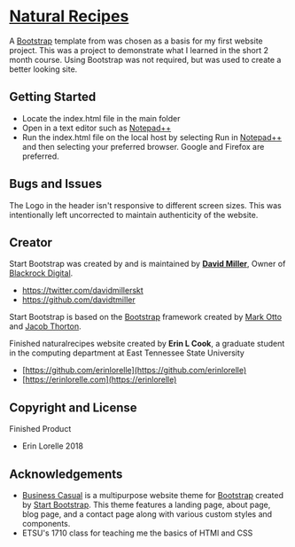 # [Natural Recipes](http://github/erinlorelle/naturalrecipes) 

A [Bootstrap](http://getbootstrap.com/) template from  was chosen as a basis for my first website project.  This was a project to demonstrate what I learned in the short 2 month course.  Using Bootstrap was not required, but was used to create a better looking site.

## Getting Started

* Locate the index.html file in the main folder
* Open in a text editor such as [Notepad++](https://notepad-plus-plus.org/)
* Run the index.html file on the local host by selecting Run in [Notepad++](https://notepad-plus-plus.org/) and then selecting your preferred browser.  Google and Firefox are preferred.

## Bugs and Issues

The Logo in the header isn't responsive to different screen sizes.  This was intentionally left uncorrected to maintain authenticity of the website.  

## Creator

Start Bootstrap was created by and is maintained by **[David Miller](http://davidmiller.io/)**, Owner of [Blackrock Digital](http://blackrockdigital.io/).

* https://twitter.com/davidmillerskt
* https://github.com/davidtmiller

Start Bootstrap is based on the [Bootstrap](http://getbootstrap.com/) framework created by [Mark Otto](https://twitter.com/mdo) and [Jacob Thorton](https://twitter.com/fat).

Finished naturalrecipes website created by **Erin L Cook**, a graduate student in the computing department at East Tennessee State University
* [https://github.com/erinlorelle](https://github.com/erinlorelle)
* [https://erinlorelle.com](https://erinlorelle)

## Copyright and License

Finished Product
* Erin Lorelle 2018

## Acknowledgements
* [Business Casual](http://startbootstrap.com/template-overviews/business-casual/) is a multipurpose website theme for [Bootstrap](http://getbootstrap.com/) created by [Start Bootstrap](http://startbootstrap.com/). This theme features a landing page, about page, blog page, and a contact page along with various custom styles and components.
* ETSU's 1710 class for teaching me the basics of HTMl and CSS
